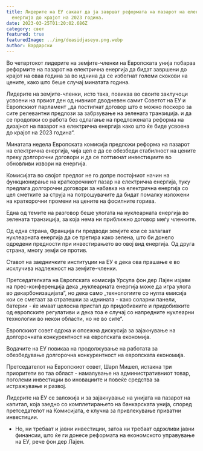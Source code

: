 ```yaml
---
title: Лидерите на ЕУ сакаат да ја завршат реформата на пазарот на електрична
  енергија до крајот на 2023 година.
date: 2023-03-25T01:20:02.686Z
category: свет
featured: true
featuredImage: ../img/deasidjaseyu.png.webp
author: Вардарски
---
```


Во четвртокот лидерите на земјите-членки на Европската унија побараа реформите на пазарот на електрична енергија да бидат завршени до крајот на оваа година за во иднина да се избегнат големи скокови на цените, како што беше случај минатата година.

Лидерите на земјите-членки, исто така, повикаа во своите заклучоци усвоени на првиот ден од нивниот дводневен самит Советот на ЕУ и Европскиот парламент „да постигнат договор што е можно поскоро за сите релевантни предлози за забрзување на зелената транзиција. и да се продолжи со работа без одлагање на предложената реформа на дизајнот на пазарот на електрична енергија како што ќе биде усвоена до крајот на 2023 година“.

Минатата недела Европската комисија предложи реформа на пазарот на електрична енергија, чија цел е да се обезбеди стабилност на цените преку долгорочни договори и да се поттикнат инвестициите во обновливи извори на енергија.

Комисијата во својот предлог не го допре постојниот начин на функционирање на краткорочниот пазар на електрична енергија, туку предлага долгорочни договори за набавка на електрична енергија со цел сметките за струја на потрошувачите да бидат помалку изложени на краткорочни промени на цените на фосилните горива.

Една од темите на разговор беше улогата на нуклеарната енергија во зелената транзиција, за која нема ни приближно договор меѓу членките.

Од една страна, Франција ги предводи земјите кои се залагаат нуклеарната енергија да се третира како зелена, што би донело одредени предности при инвестирањето во овој вид енергија. Од друга страна, многу земји се против.

Ставот на заедничките институции на ЕУ е дека ова прашање е во исклучива надлежност на земјите-членки.

Претседателката на Европската комисија Урсула фон дер Лајен изјави на прес-конференција дека „нуклеарната енергија може да игра улога во декарбонизацијата“, но дека само „технологиите со нулта емисија кои се сметаат за стратешки за иднината - како соларни панели, батерии - ќе имаат целосна пристап до придобивките и придобивките од европските регулативи и дека тоа е случај со напредните нуклеарни технологии во некои области, но не во сите“.

Европскиот совет одржа и опсежна дискусија за зајакнување на долгорочната конкурентност на европската економија.

Водачите на ЕУ повикаа на продолжување на работата за обезбедување долгорочна конкурентност на европската економија.

Претседателот на Европскиот совет, Шарл Мишел, истакна три приоритети во таа област - намалување на административниот товар, поголеми инвестиции во иновациите и повеќе средства за истражување и развој.

Лидерите на ЕУ се заложија и за зајакнување на унијата на пазарот на капитал, која заедно со комплетирањето на банкарската унија, според претседателот на Комисијата, е клучна за привлекување приватни инвестиции.

- Но, ни требаат и јавни инвестиции, затоа ни требаат одржливи јавни финансии, што ќе ги донесе реформата на економското управување на ЕУ, рече фон дер Лајен.
